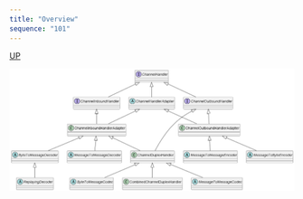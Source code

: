 ```yaml
---
title: "Overview"
sequence: "101"
---
```


[UP](/netty.html)

![](/assets/images/netty/uml/uml-class-diagram-netty-codec.png)

